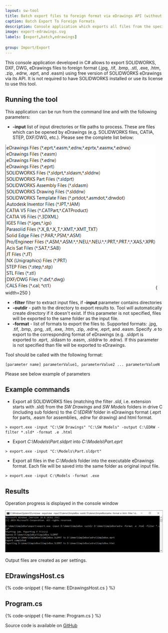 ```yaml
---
layout: sw-tool
title: Batch export files to foreign format via eDrawings API (without SOLIDWORKS)
caption: Batch Export To Foreign Formats
description: Console application which exports all files from the specified folder to specified foreign format (e.g. eDrawings, html, stl, jpeg, etc.) using eDrawings API, without the need to have SOLIDWORKS installed or SOLIDWORKS license
image: export-edrawings.svg
labels: [export,batch,edrawings]

group: Import/Export
---
```

This console application developed in C# allows to export SOLIDWORKS, DXF, DWG, eDrawings files to foreign format (.jpg, .tif, .bmp, .stl, .exe, .htm, .zip, .edrw, .eprt, and .easm) using free version of SOLIDWORKS eDrawings via its API. It is not required to have SOLIDWORKS installed or use its license to use this tool.

## Running the tool

This application can be run from the command line and with the following parameters:

* **-input** list of input directories or file paths to process. These are files which can be opened by eDrawings (e.g. SOLIDWORKS files, CATIA, STEP, DXF/DWG, etc.). Please see the complete list below:

![Supported input files](supported-formats.png){ width=250 }

* **-filter** filter to extract input files, if **-input** parameter contains directories
* **-outdir** - path to the directory to export results to. Tool will automatically create directory if it doesn't exist. If this parameter is not specified, files will be exported to the same folder as the input file.
* **-format** - list of formats to export the files to. Supported formats: .jpg, .tif, .bmp, .png, .stl, .exe, .htm, .zip, .edrw, .eprt, and .easm. Specify .e to export to the corresponding format of eDrawings (e.g. .sldprt is exported to .eprt, .sldasm to .easm, .slddrw to .edrw). If this parameter is not specified than file will be exported to eDrawings.

Tool should be called with the following format:

~~~
[parameter name] parameterValue1, parameterValue2 ... parameterValueN
~~~

Please see below example of parameters

## Example commands

* Export all SOLIDWORKS files (matching the filter *.sld*, i.e. extension starts with .sld) from the *SW Drawings* and *SW Models* folders in drive C (including sub folders) to the *C:\EDRW* folder in eDrawings format (.eprt for parts, .easm for assemblies, .edrw for drawing) and html format.

~~~
> export.exe -input "C:\SW Drawings" "C:\SW Models" -output C:\EDRW -filter *.sld* -format .e .html
~~~

* Export *C:\Models\Part.sldprt* into *C:\Models\Part.eprt*

~~~
> export.exe -input "C:\Models\Part.sldprt"
~~~

* Export all files in the *C:\Models* folder into the executable eDrawings format. Each file will be saved into the same folder as original input file.

~~~
> export.exe -input C:\Models -format .exe
~~~

## Results

Operation progress is displayed in the console window

![Exporting process console output](console-output.png)

Output files are created as per settings.

## EDrawingsHost.cs

{% code-snippet { file-name: EDrawingsHost.cs } %}

## Program.cs

{% code-snippet { file-name: Program.cs } %}

Source code is available on [GitHub](https://github.com/codestackdev/solidworks-api-examples/tree/master/edrawings-api/Export)
